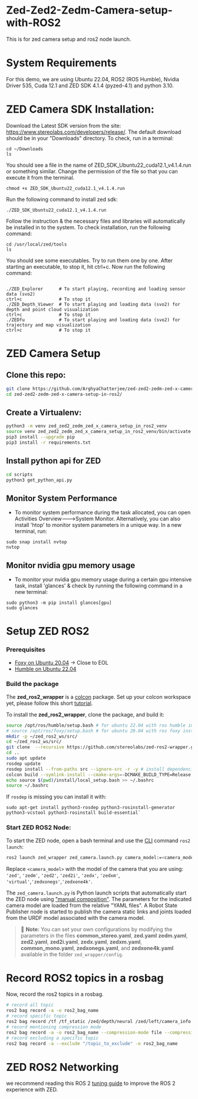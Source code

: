 # Zed-Zed2-Zedm-Camera-setup-with-ROS2
This is for zed camera setup and ros2 node launch.

# System Requirements
For this demo, we are using Ubuntu 22.04, ROS2 (ROS Humble), Nvidia Driver 535, Cuda 12.1 and ZED SDK 4.1.4 (pyzed-4.1) and python 3.10. 

# ZED Camera SDK Installation:
Download the Latest SDK version from the site: https://www.stereolabs.com/developers/release/.
The default download should be in your "Downloads" directory. To check, run in a terminal:
```
cd ~/Downloads
ls
```
You should see a file in the name of ZED_SDK_Ubuntu22_cuda12.1_v4.1.4.run or something similar. Change the permission of the file so that you can execute it from the terminal.
```
chmod +x ZED_SDK_Ubuntu22_cuda12.1_v4.1.4.run
```
Run the following command to install zed sdk:
```
./ZED_SDK_Ubuntu22_cuda12.1_v4.1.4.run
```
Follow the instruction & the necessary files and libraries will automatically be installed in to the system. To check installation, run the following command:
```
cd /usr/local/zed/tools
ls
```
You should see some executables. Try to run them one by one. After starting an executable, to stop it, hit ctrl+c. Now run the following command:
```

./ZED_Explorer      # To start playing, recording and loading sensor data (svo2)
ctrl+c              # To stop it
./ZED_Depth_Viewer  # To start playing and loading data (svo2) for depth and point cloud visualization
ctrl+c              # To stop it
./ZEDfu             # To start playing and loading data (svo2) for trajectory and map visualization
ctrl+c              # To stop it
```
# ZED Camera Setup
## Clone this repo:
```bash
git clone https://github.com/ArghyaChatterjee/zed-zed2-zedm-zed-x-camera-setup-in-ros2.git
cd zed-zed2-zedm-zed-x-camera-setup-in-ros2/
```

## Create a Virtualenv:
```bash
python3 -m venv zed_zed2_zedm_zed_x_camera_setup_in_ros2_venv
source venv zed_zed2_zedm_zed_x_camera_setup_in_ros2_venv/bin/activate
pip3 install --upgrade pip
pip3 install -r requirements.txt
```

## Install python api for ZED
```bash
cd scripts
python3 get_python_api.py
```

## Monitor System Performance
- To monitor system performance during the task allocated, you can open Activities Overview--->System Monitor. Alternatively, you can also install 'htop' to monitor system parameters in a unique way. In a new terminal, run:
```
sudo snap install nvtop
nvtop
```
## Monitor nvidia gpu memory usage
- To monitor your nvidia gpu memory usage during a certain gpu intensive task, install 'glances' & check by running the following command in a new terminal:
```
sudo python3 -m pip install glances[gpu]
sudo glances
```
# Setup ZED ROS2

### Prerequisites
  - [Foxy on Ubuntu 20.04](https://docs.ros.org/en/foxy/Installation/Linux-Install-Debians.html) -> Close to EOL
  - [Humble on Ubuntu 22.04](https://docs.ros.org/en/humble/Installation/Linux-Install-Debians.html)

### Build the package

The **zed_ros2_wrapper** is a [colcon](http://design.ros2.org/articles/build_tool.html) package. Set up your colcon workspace yet, please follow this short [tutorial](https://index.ros.org/doc/ros2/Tutorials/Colcon-Tutorial/).

To install the **zed_ros2_wrapper**, clone the package, and build it:

```bash
source /opt/ros/humble/setup.bash # for ubuntu 22.04 with ros humble installed
# source /opt/ros/foxy/setup.bash # for ubuntu 20.04 with ros foxy installed
mkdir -p ~/zed_ros2_ws/src/ 
cd ~/zed_ros2_ws/src/ 
git clone  --recursive https://github.com/stereolabs/zed-ros2-wrapper.git
cd ..
sudo apt update
rosdep update
rosdep install --from-paths src --ignore-src -r -y # install dependencies
colcon build --symlink-install --cmake-args=-DCMAKE_BUILD_TYPE=Release --parallel-workers $(nproc) 
echo source $(pwd)/install/local_setup.bash >> ~/.bashrc
source ~/.bashrc
```

If `rosdep` is missing you can install it with:
```
sudo apt-get install python3-rosdep python3-rosinstall-generator python3-vcstool python3-rosinstall build-essential`
```
### Start ZED ROS2 Node:

To start the ZED node, open a bash terminal and use the [CLI](https://index.ros.org/doc/ros2/Tutorials/Introspection-with-command-line-tools/) command `ros2 launch`:

```bash
ros2 launch zed_wrapper zed_camera.launch.py camera_model:=<camera_model>
```

Replace `<camera_model>` with the model of the camera that you are using: `'zed'`, `'zedm'`, `'zed2'`, `'zed2i'`, `'zedx'`, `'zedxm'`, `'virtual'`,`'zedxonegs'`,`'zedxone4k'`.

The `zed_camera.launch.py` is Python launch scripts that automatically start the ZED node using ["manual composition"](https://index.ros.org/doc/ros2/Tutorials/Composition/). The parameters for the indicated camera model are loaded from the relative "YAML files". A Robot State Publisher node is started to publish the camera static links and joints loaded from the URDF model associated with the camera model.

> :pushpin: **Note:** You can set your own configurations by modifying the parameters in the files **common_stereo.yaml**, **zed.yaml** **zedm.yaml**, **zed2.yaml**, **zed2i.yaml**, **zedx.yaml**, **zedxm.yaml**, **common_mono.yaml**, **zedxonegs.yaml**, and **zedxone4k.yaml**  available in the folder `zed_wrapper/config`.

# Record ROS2 topics in a rosbag
Now, record the ros2 topics in a rosbag.
```bash
# record all topic
ros2 bag record -a -o ros2_bag_name
# record specific topic
ros2 bag record /tf /tf_static /zed/depth/neural /zed/left/camera_info /zed/left/image_raw /zed/pointcloud /zed/pose /zed/right/camera_info /zed/right/image_raw  -o ros2_bag_name
# record mentioning compression mode
ros2 bag record -a -o ros2_bag_name --compression-mode file --compression-format zstd 
# record excluding a specific topic
ros2 bag record -a --exclude "/topic_to_exclude" -o ros2_bag_name
```

# ZED ROS2 Networking
we recommend reading this ROS 2 [tuning guide](https://www.stereolabs.com/docs/ros2/150_dds_and_network_tuning) to improve the ROS 2 experience with ZED.



